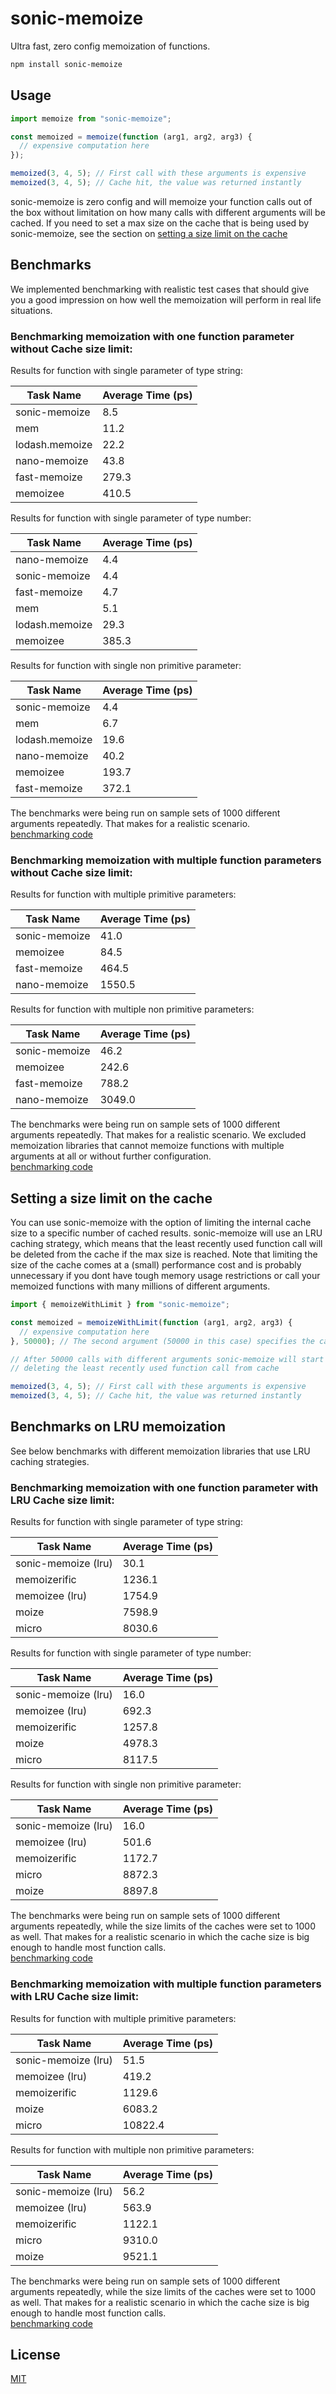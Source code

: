 # sonic-memoize

Ultra fast, zero config memoization of functions.

```bash
npm install sonic-memoize
```

## Usage

```js
import memoize from "sonic-memoize";

const memoized = memoize(function (arg1, arg2, arg3) {
  // expensive computation here
});

memoized(3, 4, 5); // First call with these arguments is expensive
memoized(3, 4, 5); // Cache hit, the value was returned instantly
```

sonic-memoize is zero config and will memoize your function calls out of the box without limitation on how many calls with different arguments will be cached.
If you need to set a max size on the cache that is being used by sonic-memoize, see the section on [setting a size limit on the cache](#setting-a-size-limit-on-the-cache)

## Benchmarks

We implemented benchmarking with realistic test cases that should give you a good impression on how well the memoization will perform in real life situations.

### Benchmarking memoization with one function parameter without Cache size limit:

Results for function with single parameter of type string:

| Task Name      | Average Time (ps) |
| -------------- | ----------------- |
| sonic-memoize  | 8.5               |
| mem            | 11.2              |
| lodash.memoize | 22.2              |
| nano-memoize   | 43.8              |
| fast-memoize   | 279.3             |
| memoizee       | 410.5             |

Results for function with single parameter of type number:

| Task Name      | Average Time (ps) |
| -------------- | ----------------- |
| nano-memoize   | 4.4               |
| sonic-memoize  | 4.4               |
| fast-memoize   | 4.7               |
| mem            | 5.1               |
| lodash.memoize | 29.3              |
| memoizee       | 385.3             |

Results for function with single non primitive parameter:

| Task Name      | Average Time (ps) |
| -------------- | ----------------- |
| sonic-memoize  | 4.4               |
| mem            | 6.7               |
| lodash.memoize | 19.6              |
| nano-memoize   | 40.2              |
| memoizee       | 193.7             |
| fast-memoize   | 372.1             |

The benchmarks were being run on sample sets of 1000 different arguments repeatedly. That makes for a realistic scenario.<br>
[benchmarking code](./benchmark/index.ts)

### Benchmarking memoization with multiple function parameters without Cache size limit:

Results for function with multiple primitive parameters:

| Task Name     | Average Time (ps) |
| ------------- | ----------------- |
| sonic-memoize | 41.0              |
| memoizee      | 84.5              |
| fast-memoize  | 464.5             |
| nano-memoize  | 1550.5            |

Results for function with multiple non primitive parameters:

| Task Name     | Average Time (ps) |
| ------------- | ----------------- |
| sonic-memoize | 46.2              |
| memoizee      | 242.6             |
| fast-memoize  | 788.2             |
| nano-memoize  | 3049.0            |

The benchmarks were being run on sample sets of 1000 different arguments repeatedly. That makes for a realistic scenario.
We excluded memoization libraries that cannot memoize functions with multiple arguments at all or without further configuration.<br>
[benchmarking code](./benchmark/index.ts)

## Setting a size limit on the cache

You can use sonic-memoize with the option of limiting the internal cache size to a specific number of cached results. sonic-memoize will use an LRU caching strategy, which means that the least recently used function call will be deleted from the cache if the max size is reached.
Note that limiting the size of the cache comes at a (small) performance cost and is probably unnecessary if you dont have tough memory usage restrictions or call your memoized functions with many millions of different arguments.

```js
import { memoizeWithLimit } from "sonic-memoize";

const memoized = memoizeWithLimit(function (arg1, arg2, arg3) {
  // expensive computation here
}, 50000); // The second argument (50000 in this case) specifies the cache size limit

// After 50000 calls with different arguments sonic-memoize will start
// deleting the least recently used function call from cache

memoized(3, 4, 5); // First call with these arguments is expensive
memoized(3, 4, 5); // Cache hit, the value was returned instantly
```

## Benchmarks on LRU memoization

See below benchmarks with different memoization libraries that use LRU caching strategies.

### Benchmarking memoization with one function parameter with LRU Cache size limit:

Results for function with single parameter of type string:

| Task Name           | Average Time (ps) |
| ------------------- | ----------------- |
| sonic-memoize (lru) | 30.1              |
| memoizerific        | 1236.1            |
| memoizee (lru)      | 1754.9            |
| moize               | 7598.9            |
| micro               | 8030.6            |

Results for function with single parameter of type number:

| Task Name           | Average Time (ps) |
| ------------------- | ----------------- |
| sonic-memoize (lru) | 16.0              |
| memoizee (lru)      | 692.3             |
| memoizerific        | 1257.8            |
| moize               | 4978.3            |
| micro               | 8117.5            |

Results for function with single non primitive parameter:

| Task Name           | Average Time (ps) |
| ------------------- | ----------------- |
| sonic-memoize (lru) | 16.0              |
| memoizee (lru)      | 501.6             |
| memoizerific        | 1172.7            |
| micro               | 8872.3            |
| moize               | 8897.8            |

The benchmarks were being run on sample sets of 1000 different arguments repeatedly, while the size limits of the caches were set to 1000 as well. That makes for a realistic scenario in which the cache size is big enough to handle most function calls.<br>
[benchmarking code](./benchmark/index.ts)

### Benchmarking memoization with multiple function parameters with LRU Cache size limit:

Results for function with multiple primitive parameters:

| Task Name           | Average Time (ps) |
| ------------------- | ----------------- |
| sonic-memoize (lru) | 51.5              |
| memoizee (lru)      | 419.2             |
| memoizerific        | 1129.6            |
| moize               | 6083.2            |
| micro               | 10822.4           |

Results for function with multiple non primitive parameters:

| Task Name           | Average Time (ps) |
| ------------------- | ----------------- |
| sonic-memoize (lru) | 56.2              |
| memoizee (lru)      | 563.9             |
| memoizerific        | 1122.1            |
| micro               | 9310.0            |
| moize               | 9521.1            |

The benchmarks were being run on sample sets of 1000 different arguments repeatedly, while the size limits of the caches were set to 1000 as well. That makes for a realistic scenario in which the cache size is big enough to handle most function calls.<br>
[benchmarking code](./benchmark/index.ts)

## License

[MIT](./LICENSE)
